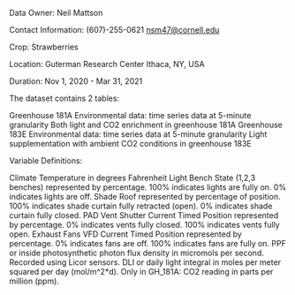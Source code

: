 Data Owner: Neil Mattson

Contact Information: (607)-255-0621 nsm47@cornell.edu

Crop: Strawberries

Location: Guterman Research Center Ithaca, NY, USA

Duration: Nov 1, 2020 - Mar 31, 2021

The dataset contains 2 tables:

Greenhouse 181A Environmental data: time series data at 5-minute granularity
  Both light and CO2 enrichment in greenhouse 181A
Greenhouse 183E Environmental data: time series data at 5-minute granularity
  Light supplementation with ambient CO2 conditions in greenhouse 183E

Variable Definitions: 

Climate Temperature in degrees Fahrenheit
Light Bench State (1,2,3 benches) represented by percentage. 100% indicates lights are fully on. 0% indicates lights are off.
Shade Roof represented by percentage of position. 100% indicates shade curtain fully retracted (open). 0% indicates shade curtain fully closed.
PAD Vent Shutter Current Timed Position represented by percentage. 0% indicates vents fully closed. 100% indicates vents fully open.
Exhaust Fans VFD Current Timed Position represented by percentage. 0% indicates fans are off. 100% indicates fans are fully on.
PPF or inside photosynthetic photon flux density in micromols per second. Recorded using Licor sensors.
DLI or daily light integral in moles per meter squared per day (mol/m^2*d).
Only in GH_181A: CO2 reading in parts per million (ppm).
